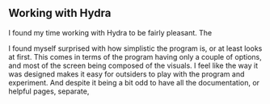 ## Working with Hydra

I found my time working with Hydra to be fairly pleasant. The 

I found myself surprised with how simplistic the program is, or at least looks at first. This comes in terms of the program having only a couple of options, and most of the screen being composed of the visuals.
I feel like the way it was designed makes it easy for outsiders to play with the program and experiment. And despite it being a bit odd to have all the documentation, or helpful pages, separate, 
